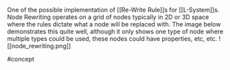 One of the possible implementation of [[Re-Write Rule]]s for [[L-System]]s. Node Rewriting operates on a grid of nodes typically in 2D or 3D space where the rules dictate what a node will be replaced with. The image below demonstrates this quite well, although it only shows one type of node where multiple types could be used, these nodes could have properties, etc, etc.
![[node_rewriting.png]]



#concept